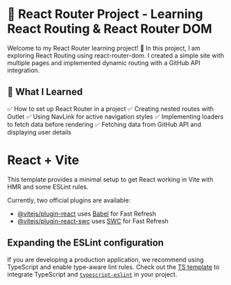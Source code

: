 # 📌 React Router Project - Learning React Routing & React Router DOM
Welcome to my React Router learning project! 🚀 In this project, I am exploring React Routing using react-router-dom. I created a simple site with multiple pages and implemented dynamic routing with a GitHub API integration.

## 📖 What I Learned
✅ How to set up React Router in a project
✅ Creating nested routes with Outlet
✅ Using NavLink for active navigation styles
✅ Implementing loaders to fetch data before rendering
✅ Fetching data from GitHub API and displaying user details


# React + Vite

This template provides a minimal setup to get React working in Vite with HMR and some ESLint rules.

Currently, two official plugins are available:

- [@vitejs/plugin-react](https://github.com/vitejs/vite-plugin-react/blob/main/packages/plugin-react/README.md) uses [Babel](https://babeljs.io/) for Fast Refresh
- [@vitejs/plugin-react-swc](https://github.com/vitejs/vite-plugin-react-swc) uses [SWC](https://swc.rs/) for Fast Refresh

## Expanding the ESLint configuration

If you are developing a production application, we recommend using TypeScript and enable type-aware lint rules. Check out the [TS template](https://github.com/vitejs/vite/tree/main/packages/create-vite/template-react-ts) to integrate TypeScript and [`typescript-eslint`](https://typescript-eslint.io) in your project.
